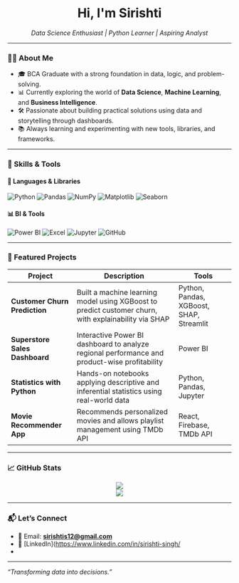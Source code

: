 <h1 align="center">Hi, I'm Sirishti </h1>
<p align="center">
  <em>Data Science Enthusiast | Python Learner | Aspiring Analyst</em>
</p>

---

### 👩‍💻 About Me

- 🎓 BCA Graduate with a strong foundation in data, logic, and problem-solving.
- 📊 Currently exploring the world of **Data Science**, **Machine Learning**, and **Business Intelligence**.
- 🛠️ Passionate about building practical solutions using data and storytelling through dashboards.
- 📚 Always learning and experimenting with new tools, libraries, and frameworks.

---

### 🚀 Skills & Tools

#### 📌 Languages & Libraries
![Python](https://img.shields.io/badge/Python-3776AB?style=flat&logo=python&logoColor=white)
![Pandas](https://img.shields.io/badge/Pandas-150458?style=flat&logo=pandas&logoColor=white)
![NumPy](https://img.shields.io/badge/Numpy-013243?style=flat&logo=numpy)
![Matplotlib](https://img.shields.io/badge/Matplotlib-FF5733?style=flat)
![Seaborn](https://img.shields.io/badge/Seaborn-004D40?style=flat)

#### 📊 BI & Tools
![Power BI](https://img.shields.io/badge/Power%20BI-F2C811?style=flat&logo=powerbi&logoColor=black)
![Excel](https://img.shields.io/badge/MS%20Excel-217346?style=flat&logo=microsoftexcel&logoColor=white)
![Jupyter](https://img.shields.io/badge/Jupyter-F37626?style=flat&logo=jupyter&logoColor=white)
![GitHub](https://img.shields.io/badge/GitHub-181717?style=flat&logo=github)

---

### 📂 Featured Projects

| Project | Description | Tools |
|--------|-------------|-------|
| **Customer Churn Prediction** | Built a machine learning model using XGBoost to predict customer churn, with explainability via SHAP | Python, Pandas, XGBoost, SHAP, Streamlit |
| **Superstore Sales Dashboard** | Interactive Power BI dashboard to analyze regional performance and product-wise profitability | Power BI |
| **Statistics with Python** | Hands-on notebooks applying descriptive and inferential statistics using real-world data | Python, Pandas, Jupyter |
| **Movie Recommender App**| Recommends personalized movies and allows playlist management using TMDb API | React, Firebase, TMDb API |

---

### 📈 GitHub Stats

<p align="center">
  <img src="https://github-readme-stats.vercel.app/api?username=sirishti746&show_icons=true&theme=github_dark&hide_border=true" />
  <br />
  <img src="https://github-readme-stats.vercel.app/api/top-langs/?username=sirishti746&layout=compact&theme=github_dark&hide_border=true" />
</p>

---

### 📬 Let’s Connect

- 📧 Email: **sirishtis12@gmail.com**
- 🔗 [LinkedIn](https://www.linkedin.com/in/sirishti-singh/
- 

---

*“Transforming data into decisions.”*

